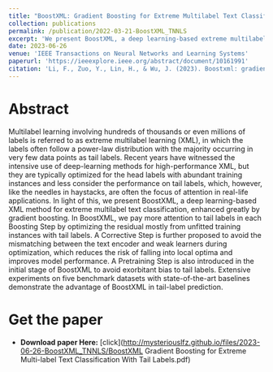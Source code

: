 ```yaml
---
title: "BoostXML: Gradient Boosting for Extreme Multilabel Text Classification With Tail Labels"
collection: publications
permalink: /publication/2022-03-21-BoostXML_TNNLS
excerpt: 'We present BoostXML, a deep learning-based extreme multilabel text classification method enhanced by gradient boosting, which specifically improves tail-label prediction through a Boosting Step that optimizes residuals from unfitted tail-label instances, a Corrective Step to avoid optimization mismatches, and a Pretraining Step to balance label focus.'
date: 2023-06-26
venue: 'IEEE Transactions on Neural Networks and Learning Systems'
paperurl: 'https://ieeexplore.ieee.org/abstract/document/10161991'
citation: 'Li, F., Zuo, Y., Lin, H., & Wu, J. (2023). Boostxml: gradient boosting for extreme multilabel text classification with tail labels. IEEE Transactions on Neural Networks and Learning Systems, 35(11), 15292-15305.'
---
```

Abstract
======
Multilabel learning involving hundreds of thousands or even millions of labels is referred to as extreme multilabel learning (XML), in which the labels often follow a power-law distribution with the majority occurring in very few data points as tail labels. Recent years have witnessed the intensive use of deep-learning methods for high-performance XML, but they are typically optimized for the head labels with abundant training instances and less consider the performance on tail labels, which, however, like the needles in haystacks, are often the focus of attention in real-life applications. In light of this, we present BoostXML, a deep learning-based XML method for extreme multilabel text classification, enhanced greatly by gradient boosting. In BoostXML, we pay more attention to tail labels in each Boosting Step by optimizing the residual mostly from unfitted training instances with tail labels. A Corrective Step is further proposed to avoid the mismatching between the text encoder and weak learners during optimization, which reduces the risk of falling into local optima and improves model performance. A Pretraining Step is also introduced in the initial stage of BoostXML to avoid exorbitant bias to tail labels. Extensive experiments on five benchmark datasets with state-of-the-art baselines demonstrate the advantage of BoostXML in tail-label prediction.

Get the paper
======
+ **Download paper Here:** [click](http://mysteriouslfz.github.io/files/2023-06-26-BoostXML_TNNLS/BoostXML Gradient Boosting for Extreme Multi-label Text Classification With Tail Labels.pdf)